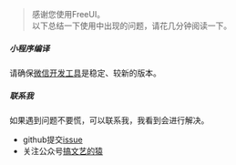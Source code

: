 > 感谢您使用FreeUI。<br>
> 以下总结一下使用中出现的问题，请花几分钟阅读一下。

##### 小程序编译
请确保[微信开发工具](https://developers.weixin.qq.com/miniprogram/dev/devtools/download.html)是稳定、较新的版本。

##### 联系我
如果遇到问题不要慌，可以联系我，我看到会进行解决。
- github提交[issue](https://github.com/awzks1314/Free-UI/issues)
- 关注公众号[搞文艺的猿](https://z3.ax1x.com/2021/05/28/2Fh6Sg.jpg)